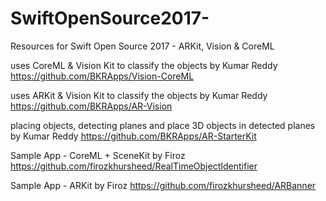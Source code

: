 # SwiftOpenSource2017-
Resources for Swift Open Source 2017 - ARKit, Vision &amp; CoreML

uses CoreML & Vision Kit to classify the objects by Kumar Reddy
https://github.com/BKRApps/Vision-CoreML 

uses ARKit & Vision Kit to classify the objects by Kumar Reddy
https://github.com/BKRApps/AR-Vision

placing objects, detecting planes and place 3D objects in detected planes by Kumar Reddy
https://github.com/BKRApps/AR-StarterKit

Sample App - CoreML + SceneKit by Firoz
https://github.com/firozkhursheed/RealTimeObjectIdentifier

Sample App - ARKit by Firoz
https://github.com/firozkhursheed/ARBanner
